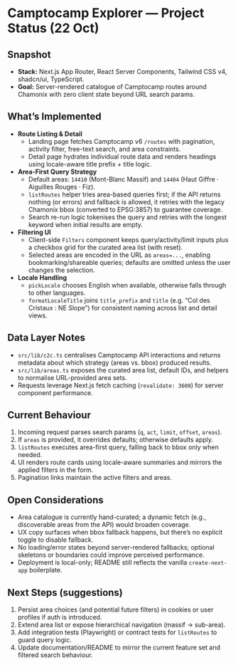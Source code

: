 # Camptocamp Explorer — Project Status (22 Oct)

## Snapshot
- **Stack:** Next.js App Router, React Server Components, Tailwind CSS v4, shadcn/ui, TypeScript.
- **Goal:** Server-rendered catalogue of Camptocamp routes around Chamonix with zero client state beyond URL search params.

## What’s Implemented
- **Route Listing & Detail**
  - Landing page fetches Camptocamp v6 `/routes` with pagination, activity filter, free-text search, and area constraints.
  - Detail page hydrates individual route data and renders headings using locale-aware title prefix + title logic.
- **Area-First Query Strategy**
  - Default areas: `14410` (Mont-Blanc Massif) and `14404` (Haut Giffre · Aiguilles Rouges · Fiz).
  - `listRoutes` helper tries area-based queries first; if the API returns nothing (or errors) and fallback is allowed, it retries with the legacy Chamonix bbox (converted to EPSG:3857) to guarantee coverage.
  - Search re-run logic tokenises the query and retries with the longest keyword when initial results are empty.
- **Filtering UI**
  - Client-side `Filters` component keeps query/activity/limit inputs plus a checkbox grid for the curated area list (with reset).
  - Selected areas are encoded in the URL as `areas=...`, enabling bookmarking/shareable queries; defaults are omitted unless the user changes the selection.
- **Locale Handling**
  - `pickLocale` chooses English when available, otherwise falls through to other languages.
  - `formatLocaleTitle` joins `title_prefix` and `title` (e.g. “Col des Cristaux : NE Slope”) for consistent naming across list and detail views.

## Data Layer Notes
- `src/lib/c2c.ts` centralises Camptocamp API interactions and returns metadata about which strategy (areas vs. bbox) produced results.
- `src/lib/areas.ts` exposes the curated area list, default IDs, and helpers to normalise URL-provided area sets.
- Requests leverage Next.js fetch caching (`revalidate: 3600`) for server component performance.

## Current Behaviour
1. Incoming request parses search params (`q`, `act`, `limit`, `offset`, `areas`).
2. If `areas` is provided, it overrides defaults; otherwise defaults apply.
3. `listRoutes` executes area-first query, falling back to bbox only when needed.
4. UI renders route cards using locale-aware summaries and mirrors the applied filters in the form.
5. Pagination links maintain the active filters and areas.

## Open Considerations
- Area catalogue is currently hand-curated; a dynamic fetch (e.g., discoverable areas from the API) would broaden coverage.
- UX copy surfaces when bbox fallback happens, but there’s no explicit toggle to disable fallback.
- No loading/error states beyond server-rendered fallbacks; optional skeletons or boundaries could improve perceived performance.
- Deployment is local-only; README still reflects the vanilla `create-next-app` boilerplate.

## Next Steps (suggestions)
1. Persist area choices (and potential future filters) in cookies or user profiles if auth is introduced.
2. Extend area list or expose hierarchical navigation (massif → sub-area).
3. Add integration tests (Playwright) or contract tests for `listRoutes` to guard query logic.
4. Update documentation/README to mirror the current feature set and filtered search behaviour.
